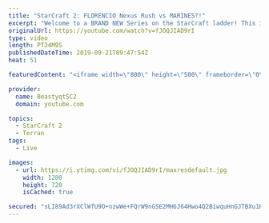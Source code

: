 ```yaml
---
title: "StarCraft 2: FLORENCIO Nexus Rush vs MARINES?!"
excerpt: "Welcome to a BRAND NEW Series on the StarCraft ladder! This is the \"Mass Marines to Grandmaster\" challenge, where the only attacking unit that I'm allowed to make is Marines - and that's it! I am allowed to make Medivacs just so that the gaemplay is not too monotonous, but I believe I could even make"
originalUrl: https://youtube.com/watch?v=fJOQJIAD9rI
type: video
length: PT34M9S
publishedDateTime: 2019-09-21T09:47:54Z
heat: 51

featuredContent: "<iframe width=\"800\" height=\"500\" frameborder=\"0\" src=\"https://www.youtube.com/embed/fJOQJIAD9rI\" allow=\"accelerometer; autoplay; encrypted-media; gyroscope; picture-in-picture\" allowfullscreen></iframe>"

provider:
  name: BeastyqtSC2
  domain: youtube.com

topics:
  - StarCraft 2
  - Terran
tags:
  - Live

images:
  - url: https://i.ytimg.com/vi/fJOQJIAD9rI/maxresdefault.jpg
    width: 1280
    height: 720
    isCached: true

secured: "sLI89Ad3rXClWfU9O+nzwWe+FQrW9nGSE2MH6J64Hwo4Q2BiwquHnGJTBXu1HAZ7HFE92htxto+qcwgh785DhJvi+fy33kmoqYsafIGvwKbmZzlxNsVPpusnIXB8FEOmvS84+wT1VsxOlInSCmmqHCE+wQxyJpcGiGUC7PUeUQgg2ZBioL1L6Ds1eqC638MYcnBLI5fvnAp7Ch5NKGu5CAteLdUA7QD+RKrXsIP0z+18JqpshGE7DWPcvpd7yqC0zAxzSn4riKQAz8SLzFH+DTDdXZA0EjP8S0td5cMESEpfrzO15g1sL6mK9M81cHd+CFDQtPHUMtn2Gy91tuUlJ2QPPHgW85n6tF7xSY78VhptOrjBqs/Mxr+64pucsftWeQ5wNv7yyHb8vhLGdak0RNXa8g/JTwIdUuklgjoNOwA=;4Hxg40Gg9hS54BLKHQU3HQ=="
---
```


